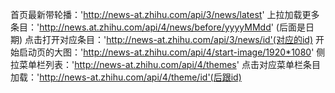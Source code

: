 首页最新带轮播：'http://news-at.zhihu.com/api/3/news/latest'
上拉加载更多条目：'http://news.at.zhihu.com/api/4/news/before/yyyyMMdd' (后面是日期)
点击打开对应条目：'http://news-at.zhihu.com/api/3/news/id'(对应的id)
开始启动页的大图：'http://news-at.zhihu.com/api/4/start-image/1920*1080'
侧拉菜单栏列表：'http://news-at.zhihu.com/api/4/themes'
点击对应菜单栏条目加载：'http://news-at.zhihu.com/api/4/theme/id'(后跟id)